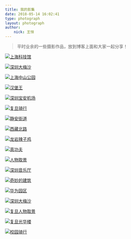 ```yaml
---
title: 我的影集
date: 2018-05-14 16:02:41
type: photograph
layout: photograph
author:
	nick: 王恒
---
```



> 平时业余的一些摄影作品，放到博客上面和大家一起分享！

[![上海科技馆](http://oe3vwrk94.bkt.clouddn.com/ShangHai-Technology-Museum.jpg)](http://oe3vwrk94.bkt.clouddn.com/ShangHai-Technology-Museum.jpg "上海科技馆")

[![深圳大梅沙](http://static.oneplus.cn/data/attachment/forum/201704/16/234237liiyamuzda4407ii.jpg.w_768.jpg)](http://static.oneplus.cn/data/attachment/forum/201704/16/234237liiyamuzda4407ii.jpg.w_768.jpg "深圳大梅沙")

[![上海中山公园](http://oe3vwrk94.bkt.clouddn.com/gallery-02.jpg)](http://oe3vwrk94.bkt.clouddn.com/gallery-02.jpg "上海中山公园")

[![汉堡王](http://static.oneplus.cn/data/attachment/forum/201705/06/094935p6tgytfo60no65aa.jpg.w_768.jpg)](http://static.oneplus.cn/data/attachment/forum/201705/06/094935p6tgytfo60no65aa.jpg.w_768.jpg "深圳宝安机场等待中拍摄")

[![深圳宝安机场](http://static.oneplus.cn/data/attachment/forum/201704/16/234232wjzihyzg8bghqyyp.jpg.w_768.jpg)](http://static.oneplus.cn/data/attachment/forum/201704/16/234232wjzihyzg8bghqyyp.jpg.w_768.jpg "深圳宝安机场准备出发南京")

[![复旦骑行](http://static.oneplus.cn/data/attachment/forum/201705/06/094938k3qoe4y5ll74ooii.jpg.w_768.jpg)](http://static.oneplus.cn/data/attachment/forum/201705/06/094938k3qoe4y5ll74ooii.jpg.w_768.jpg "复旦骑行")

[![静安街道](http://static.oneplus.cn/data/attachment/forum/201705/06/094939wgvr5rvwtrr5argz.jpg.w_768.jpg)](http://static.oneplus.cn/data/attachment/forum/201705/06/094939wgvr5rvwtrr5argz.jpg.w_768.jpg)

[![西藏北路](http://static.oneplus.cn/data/attachment/forum/201705/06/094920wn88hryxs3ih7i2n.jpg.w_768.jpg)](http://static.oneplus.cn/data/attachment/forum/201705/06/094920wn88hryxs3ih7i2n.jpg.w_768.jpg "这是一条陌生又熟悉的西藏北路")

[![龙岩辣子鸡](http://static.oneplus.cn/data/attachment/forum/201704/29/202605axjyx9jz4msz4jjw.jpg.w_768.jpg)](http://static.oneplus.cn/data/attachment/forum/201704/29/202605axjyx9jz4msz4jjw.jpg.w_768.jpg "深圳龙岩辣子鸡过瘾")

[![真功夫](http://static.oneplus.cn/data/attachment/forum/201704/29/202606q77kbl2vw775f99f.jpg.w_768.jpg)](http://static.oneplus.cn/data/attachment/forum/201704/29/202606q77kbl2vw775f99f.jpg.w_768.jpg "上海国际机场真功夫￥16")

[![人物取景](http://static.oneplus.cn/data/attachment/forum/201704/29/202615emm7mgo0oggva6in.jpg.w_768.jpg)](http://static.oneplus.cn/data/attachment/forum/201704/29/202615emm7mgo0oggva6in.jpg.w_768.jpg "人物取景")

[![深圳音乐厅](http://static.oneplus.cn/data/attachment/forum/201704/29/202903cdzzhs7a7z7eaks9.jpg.w_768.jpg)](http://static.oneplus.cn/data/attachment/forum/201704/29/202903cdzzhs7a7z7eaks9.jpg.w_768.jpg "深圳音乐厅")

[![奇妙的建筑](http://static.oneplus.cn/data/attachment/forum/201704/29/202907ryn9acc799e999aj.jpg.w_768.jpg)](http://static.oneplus.cn/data/attachment/forum/201704/29/202907ryn9acc799e999aj.jpg.w_768.jpg "奇妙的建筑")

[![华为园区](http://static.oneplus.cn/data/attachment/forum/201704/29/203004bmambyiy8mxmhh4i.jpg.w_768.jpg)](http://static.oneplus.cn/data/attachment/forum/201704/29/203004bmambyiy8mxmhh4i.jpg.w_768.jpg "华为园区一日游")

[![深圳大梅沙](http://static.oneplus.cn/data/attachment/forum/201704/29/203138m7uruur4vr50z3u0.jpg.w_768.jpg)](http://static.oneplus.cn/data/attachment/forum/201704/29/203138m7uruur4vr50z3u0.jpg.w_768.jpg "深圳大梅沙一日游")

[![复旦人物取景](http://static.oneplus.cn/data/attachment/forum/201705/02/202414bleauqfxeuvf9luz.jpg.w_768.jpg)](http://static.oneplus.cn/data/attachment/forum/201705/02/202414bleauqfxeuvf9luz.jpg.w_768.jpg)

[![复旦光华楼](http://static.oneplus.cn/data/attachment/forum/201705/02/202419qk99pgp9y9hc9c2g.jpg.w_768.jpg)](http://static.oneplus.cn/data/attachment/forum/201705/02/202419qk99pgp9y9hc9c2g.jpg.w_768.jpg)

[![校园骑行](http://static.oneplus.cn/data/attachment/forum/201705/02/202455se9ug7spigyueea4.jpg.w_768.jpg)](http://static.oneplus.cn/data/attachment/forum/201705/02/202455se9ug7spigyueea4.jpg.w_768.jpg)
